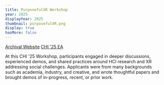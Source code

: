 ```yaml
---
title: PurposefulXR Workshop
year: 2025
displayYear: 2025
thumbnail: purposefulXR.png
display: true
hasMore: false
---
```

<div class="links">
<a class="button" href="https://smrghsh.github.io/purposefulXR/">Archival Website</a>
<a class="button" href="https://dl.acm.org/doi/10.1145/3706599.3706739">CHI '25 EA</a>
</div>

 At this CHI '25 Workshop, participants engaged in deeper discussions, experienced demos, and shared practices around HCI research and XR addressing social challenges.
Applicants were from many backgrounds such as academia, industry, and creative, and wrote thoughtful papers and brought demos of in-progress, recent, or prior work. 
<!--more--> 
